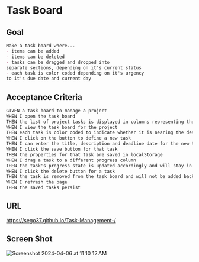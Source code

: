 # Task Board 

## Goal

```md
Make a task board where...
- items can be added
- items can be deleted
- tasks can be dragged and dropped into
separate sections, depending on it's current status
- each task is color coded depending on it's urgency
to it's due date and current day
```

## Acceptance Criteria

```md
GIVEN a task board to manage a project
WHEN I open the task board
THEN the list of project tasks is displayed in columns representing the task progress state (Not Yet Started, In Progress, Completed)
WHEN I view the task board for the project
THEN each task is color coded to indicate whether it is nearing the deadline (yellow) or is overdue (red)
WHEN I click on the button to define a new task
THEN I can enter the title, description and deadline date for the new task into a modal dialog
WHEN I click the save button for that task
THEN the properties for that task are saved in localStorage
WHEN I drag a task to a different progress column
THEN the task's progress state is updated accordingly and will stay in the new column after refreshing
WHEN I click the delete button for a task
THEN the task is removed from the task board and will not be added back after refreshing
WHEN I refresh the page
THEN the saved tasks persist
```

## URL 
https://sego37.github.io/Task-Management-/
## Screen Shot

![Screenshot 2024-04-06 at 11 10 12 AM](https://github.com/sego37/Task-Management-/assets/63138641/b25aff9d-6e08-46a4-a446-8d55e94bbe90)

